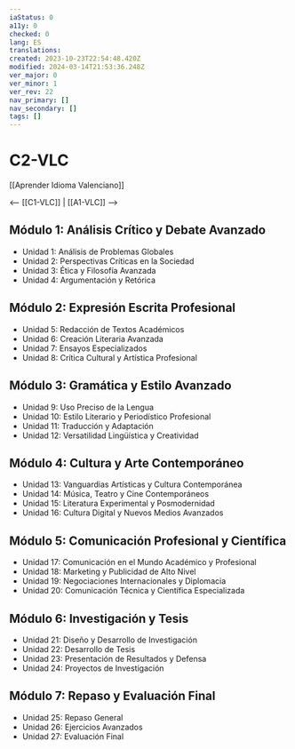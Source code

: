 ```yaml
---
iaStatus: 0
a11y: 0
checked: 0
lang: ES
translations: 
created: 2023-10-23T22:54:48.420Z
modified: 2024-03-14T21:53:36.248Z
ver_major: 0
ver_minor: 1
ver_rev: 22
nav_primary: []
nav_secondary: []
tags: []
---
```

# C2-VLC

[[Aprender Idioma Valenciano]]

<-- [[C1-VLC]] | [[A1-VLC]] -->

## Módulo 1: Análisis Crítico y Debate Avanzado

- Unidad 1: Análisis de Problemas Globales
- Unidad 2: Perspectivas Críticas en la Sociedad
- Unidad 3: Ética y Filosofía Avanzada
- Unidad 4: Argumentación y Retórica

## Módulo 2: Expresión Escrita Profesional

- Unidad 5: Redacción de Textos Académicos
- Unidad 6: Creación Literaria Avanzada
- Unidad 7: Ensayos Especializados
- Unidad 8: Crítica Cultural y Artística Profesional

## Módulo 3: Gramática y Estilo Avanzado

- Unidad 9: Uso Preciso de la Lengua
- Unidad 10: Estilo Literario y Periodístico Profesional
- Unidad 11: Traducción y Adaptación
- Unidad 12: Versatilidad Lingüística y Creatividad

## Módulo 4: Cultura y Arte Contemporáneo

- Unidad 13: Vanguardias Artísticas y Cultura Contemporánea
- Unidad 14: Música, Teatro y Cine Contemporáneos
- Unidad 15: Literatura Experimental y Posmodernidad
- Unidad 16: Cultura Digital y Nuevos Medios Avanzados

## Módulo 5: Comunicación Profesional y Científica

- Unidad 17: Comunicación en el Mundo Académico y Profesional
- Unidad 18: Marketing y Publicidad de Alto Nivel
- Unidad 19: Negociaciones Internacionales y Diplomacia
- Unidad 20: Comunicación Técnica y Científica Especializada

## Módulo 6: Investigación y Tesis

- Unidad 21: Diseño y Desarrollo de Investigación
- Unidad 22: Desarrollo de Tesis
- Unidad 23: Presentación de Resultados y Defensa
- Unidad 24: Proyectos de Investigación

## Módulo 7: Repaso y Evaluación Final

- Unidad 25: Repaso General
- Unidad 26: Ejercicios Avanzados
- Unidad 27: Evaluación Final

